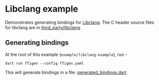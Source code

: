 # Libclang example

Demonstrates generating bindings for [Libclang](https://clang.llvm.org/doxygen/group__CINDEX.html).
The C header source files for libclang are in [third_party/libclang](/third_party/libclang).

## Generating bindings
At the root of this example (`example/libclang-example`), run -
```
dart run ffigen --config ffigen.yaml
```
This will generate bindings in a file: [generated_bindings.dart](./generated_bindings.dart).
